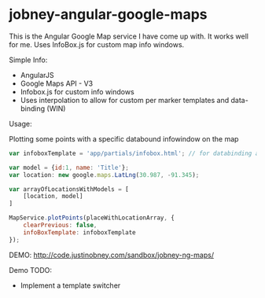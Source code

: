 jobney-angular-google-maps
==========================

This is the Angular Google Map service I have come up with. It works well for me. Uses InfoBox.js for 
custom map info windows.

Simple Info:
* AngularJS
* Google Maps API - V3
* Infobox.js for custom info windows
* Uses interpolation to allow for custom per marker templates and data-binding (WIN)

Usage:

Plotting some points with a specific databound infowindow on the map
```javascript
var infoboxTemplate = 'app/partials/infobox.html'; // for databinding a map infobox

var model = {id:1, name: 'Title'};
var location: new google.maps.LatLng(30.987, -91.345);

var arrayOfLocationsWithModels = [
    [location, model]
]

MapService.plotPoints(placeWithLocationArray, {
    clearPrevious: false,
    infoBoxTemplate: infoboxTemplate
});
```

DEMO: http://code.justinobney.com/sandbox/jobney-ng-maps/

Demo TODO:
* Implement a template switcher